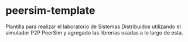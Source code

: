# peersim-template
Plantilla para realizar el laboratorio de Sistemas Distribuidos utilizando el simulador P2P PeerSim y agregado las librerias usadas a lo largo de esta.
